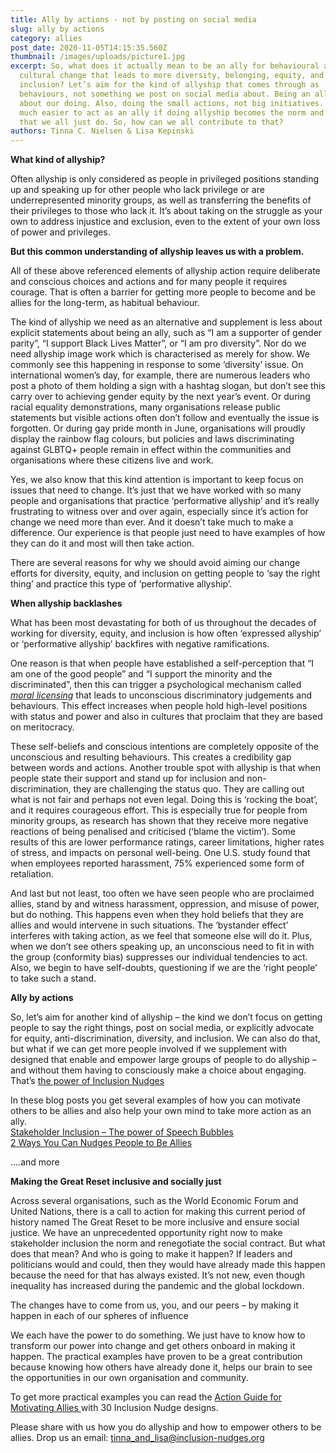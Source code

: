 ```yaml
---
title: Ally by actions - not by posting on social media
slug: ally by actions
category: allies
post_date: 2020-11-05T14:15:35.560Z
thumbnail: /images/uploads/picture1.jpg
excerpt: So, what does it actually mean to be an ally for behavioural and
  cultural change that leads to more diversity, belonging, equity, and
  inclusion? Let’s aim for the kind of allyship that comes through as
  behaviours, not something we post on social media about. Being an ally is
  about our doing. Also, doing the small actions, not big initiatives. But it is
  much easier to act as an ally if doing allyship becomes the norm and something
  that we all just do. So, how can we all contribute to that?
authors: Tinna C. Nielsen & Lisa Kepinski
---
```



**What kind of allyship?**

 Often allyship is only considered as people in privileged positions standing up and speaking up for other people who lack privilege or are underrepresented minority groups, as well as transferring the benefits of their privileges to those who lack it. It’s about taking on the struggle as your own to address injustice and exclusion, even to the extent of your own loss of power and privileges.

**But this common understanding of allyship leaves us with a problem.**

All of these above referenced elements of allyship action require deliberate and conscious choices and actions and for many people it requires courage. That is often a barrier for getting more people to become and be allies for the long-term, as habitual behaviour.

The kind of allyship we need as an alternative and supplement is less about explicit statements about being an ally, such as “I am a supporter of gender parity”, “I support Black Lives Matter”, or “I am pro diversity”. Nor do we need allyship image work which is characterised as merely for show. We commonly see this happening in response to some ‘diversity’ issue. On international women’s day, for example, there are numerous leaders who post a photo of them holding a sign with a hashtag slogan, but don’t see this carry over to achieving gender equity by the next year’s event. Or during racial equality demonstrations, many organisations release public statements but visible actions often don’t follow and eventually the issue is forgotten. Or during gay pride month in June, organisations will proudly display the rainbow flag colours, but policies and laws discriminating against GLBTQ+ people remain in effect within the communities and organisations where these citizens live and work. 

Yes, we also know that this kind attention is important to keep focus on issues that need to change. It’s just that we have worked with so many people and organisations that practice ‘performative allyship’ and it’s really frustrating to witness over and over again, especially since it’s action for change we need more than ever. And it doesn’t take much to make a difference. Our experience is that people just need to have examples of how they can do it and most will then take action. 

There are several reasons for why we should avoid aiming our change efforts for diversity, equity, and inclusion on getting people to ‘say the right thing’ and practice this type of ‘performative allyship’.



**When allyship backlashes** 

What has been most devastating for both of us throughout the decades of working for diversity, equity, and inclusion is how often ‘expressed allyship’ or ‘performative allyship’ backfires with negative ramifications. 

One reason is that when people have established a self-perception that “I am one of the good people” and “I support the minority and the discriminated”, then this can trigger a psychological mechanism called *[moral licensing](https://journals.sagepub.com/doi/abs/10.1111/j.1467-9280.2009.02326.x)* that leads to unconscious discriminatory judgements and behaviours. This effect increases when people hold high-level positions with status and power and also in cultures that proclaim that they are based on meritocracy.

These self-beliefs and conscious intentions are completely opposite of the unconscious and resulting behaviours. This creates a credibility gap between words and actions. Another trouble spot with allyship is that when people state their support and stand up for inclusion and non-discrimination, they are challenging the status quo. They are calling out what is not fair and perhaps not even legal. Doing this is ‘rocking the boat’, and it requires courageous effort. This is especially true for people from minority groups, as research has shown that they receive more negative reactions of being penalised and criticised (‘blame the victim’). Some results of this are lower performance ratings, career limitations, higher rates of stress, and impacts on personal well-being. One U.S. study found that when employees reported harassment, 75% experienced some form of retaliation.

And last but not least, too often we have seen people who are proclaimed allies, stand by and witness harassment, oppression, and misuse of power, but do nothing. This happens even when they hold beliefs that they are allies and would intervene in such situations. The ‘bystander effect’ interferes with taking action, as we feel that someone else will do it. Plus, when we don’t see others speaking up, an unconscious need to fit in with the group (conformity bias) suppresses our individual tendencies to act. Also, we begin to have self-doubts, questioning if we are the ‘right people’ to take such a stand. 



**Ally by actions** 

So, let’s aim for another kind of allyship – the kind we don’t focus on getting people to say the right things, post on social media, or explicitly advocate for equity, anti-discrimination, diversity, and inclusion. We can also do that, but what if we can get more people involved if we supplement with designed that enable and empower large groups of people to do allyship – and  without them having to consciously make a choice about engaging. That’s [the power of Inclusion Nudges ](https://inclusion-nudges.org/blog/about-inclusion-nudges/power-of-inclusion-nudges) 

In these blog posts you get several examples of how you can motivate others to be allies and also help your own mind to take more action as an ally.\
[Stakeholder Inclusion – The power of Speech Bubbles](https://inclusion-nudges.org/blog/inclusive-co-creation/power-of-speech-bubbles)\
[2 Ways You Can Nudges People to Be Allies](https://inclusion-nudges.org/blog/allies/nudge-people-to-be-allies)  

….and more


**Making the Great Reset inclusive and socially just** 


Across several organisations, such as the World Economic Forum and United Nations, there is a call to action for making this current period of history named The Great Reset to be more inclusive and ensure social justice. We have an unprecedented opportunity right now to make stakeholder inclusion the norm and renegotiate the social contract. But what does that mean? And who is going to make it happen? If leaders and politicians would and could, then they would have already made this happen because the need for that has always existed. It’s not new, even though inequality has increased during the pandemic and the global lockdown. 

The changes have to come from us, you, and our peers  – by making it happen in each of our spheres of influence

We each have the power to do something. We just have to know how to transform our power into change and get others onboard in making it happen. The practical examples have proven to be a great contribution because knowing how others have already done it, helps our brain to see the opportunities in our own organisation and community. 

To get more practical examples you can read the [Action Guide for Motivating Allies ](https://www.amazon.com/Inclusion-Nudges-Motivating-Allies-behavioural/dp/B08GV91VYP/ref=sr_1_1?dchild=1&keywords=motivating+allies&sr=8-1)with 30 Inclusion Nudge designs. 

Please share with us how you do allyship and how to empower others to be allies.  Drop us an email: tinna_and_lisa@inclusion-nudges.org
